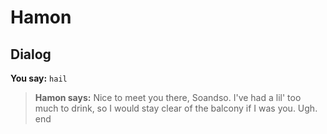 # Hamon
## Dialog

**You say:** `hail`



>**Hamon says:** Nice to meet you there, Soandso. I've had a lil' too much to drink, so I would stay clear of the balcony if I was you. Ugh.
end
